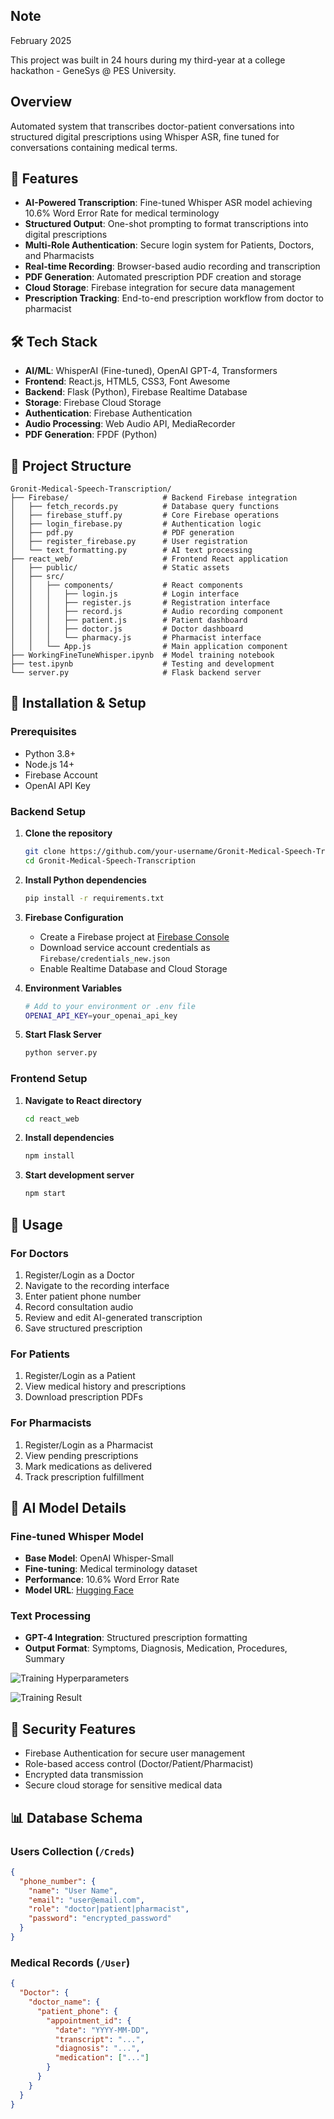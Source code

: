 ## Note
February 2025

This project was built in 24 hours during my third-year at a college hackathon - GeneSys @ PES University.

## Overview
Automated system that transcribes doctor-patient conversations into structured digital prescriptions using Whisper ASR, fine tuned for conversations containing medical terms.

## 🚀 Features

- **AI-Powered Transcription**: Fine-tuned Whisper ASR model achieving 10.6% Word Error Rate for medical terminology
- **Structured Output**: One-shot prompting to format transcriptions into digital prescriptions
- **Multi-Role Authentication**: Secure login system for Patients, Doctors, and Pharmacists
- **Real-time Recording**: Browser-based audio recording and transcription
- **PDF Generation**: Automated prescription PDF creation and storage
- **Cloud Storage**: Firebase integration for secure data management
- **Prescription Tracking**: End-to-end prescription workflow from doctor to pharmacist

## 🛠️ Tech Stack

- **AI/ML**: WhisperAI (Fine-tuned), OpenAI GPT-4, Transformers
- **Frontend**: React.js, HTML5, CSS3, Font Awesome
- **Backend**: Flask (Python), Firebase Realtime Database
- **Storage**: Firebase Cloud Storage
- **Authentication**: Firebase Authentication
- **Audio Processing**: Web Audio API, MediaRecorder
- **PDF Generation**: FPDF (Python)

## 📁 Project Structure

```
Gronit-Medical-Speech-Transcription/
├── Firebase/                     # Backend Firebase integration
│   ├── fetch_records.py          # Database query functions
│   ├── firebase_stuff.py         # Core Firebase operations
│   ├── login_firebase.py         # Authentication logic
│   ├── pdf.py                    # PDF generation
│   ├── register_firebase.py      # User registration
│   └── text_formatting.py        # AI text processing
├── react_web/                    # Frontend React application
│   ├── public/                   # Static assets
│   ├── src/ 
│   │   ├── components/           # React components
│   │   │   ├── login.js          # Login interface
│   │   │   ├── register.js       # Registration interface
│   │   │   ├── record.js         # Audio recording component
│   │   │   ├── patient.js        # Patient dashboard
│   │   │   ├── doctor.js         # Doctor dashboard
│   │   │   └── pharmacy.js       # Pharmacist interface
│   │   └── App.js                # Main application component
├── WorkingFineTuneWhisper.ipynb  # Model training notebook
├── test.ipynb                    # Testing and development
└── server.py                     # Flask backend server
```

## 🔧 Installation & Setup

### Prerequisites
- Python 3.8+
- Node.js 14+
- Firebase Account
- OpenAI API Key

### Backend Setup

1. **Clone the repository**
   ```bash
   git clone https://github.com/your-username/Gronit-Medical-Speech-Transcription.git
   cd Gronit-Medical-Speech-Transcription
   ```

2. **Install Python dependencies**
   ```bash
   pip install -r requirements.txt
   ```

3. **Firebase Configuration**
   - Create a Firebase project at [Firebase Console](https://console.firebase.google.com/)
   - Download service account credentials as `Firebase/credentials_new.json`
   - Enable Realtime Database and Cloud Storage

4. **Environment Variables**
   ```bash
   # Add to your environment or .env file
   OPENAI_API_KEY=your_openai_api_key
   ```

5. **Start Flask Server**
   ```bash
   python server.py
   ```

### Frontend Setup

1. **Navigate to React directory**
   ```bash
   cd react_web
   ```

2. **Install dependencies**
   ```bash
   npm install
   ```

3. **Start development server**
   ```bash
   npm start
   ```

## 🎯 Usage

### For Doctors
1. Register/Login as a Doctor
2. Navigate to the recording interface
3. Enter patient phone number
4. Record consultation audio
5. Review and edit AI-generated transcription
6. Save structured prescription

### For Patients
1. Register/Login as a Patient
2. View medical history and prescriptions
3. Download prescription PDFs

### For Pharmacists
1. Register/Login as a Pharmacist
2. View pending prescriptions
3. Mark medications as delivered
4. Track prescription fulfillment

## 🤖 AI Model Details

### Fine-tuned Whisper Model
- **Base Model**: OpenAI Whisper-Small
- **Fine-tuning**: Medical terminology dataset
- **Performance**: 10.6% Word Error Rate
- **Model URL**: [Hugging Face](https://huggingface.co/Bhaveen/Medical-Speech-Transcription-Whisper-Small-Fine-Tuned)

### Text Processing
- **GPT-4 Integration**: Structured prescription formatting
- **Output Format**: Symptoms, Diagnosis, Medication, Procedures, Summary

![Training Hyperparameters](hyperparameter.png)

![Training Result](result.png)

## 🔐 Security Features

- Firebase Authentication for secure user management
- Role-based access control (Doctor/Patient/Pharmacist)
- Encrypted data transmission
- Secure cloud storage for sensitive medical data

## 📊 Database Schema

### Users Collection (`/Creds`)
```json
{
  "phone_number": {
    "name": "User Name",
    "email": "user@email.com",
    "role": "doctor|patient|pharmacist",
    "password": "encrypted_password"
  }
}
```

### Medical Records (`/User`)
```json
{
  "Doctor": {
    "doctor_name": {
      "patient_phone": {
        "appointment_id": {
          "date": "YYYY-MM-DD",
          "transcript": "...",
          "diagnosis": "...",
          "medication": ["..."]
        }
      }
    }
  }
}
```



